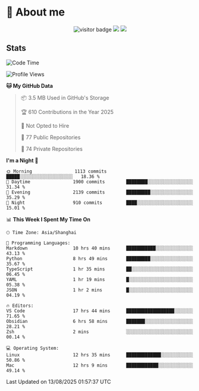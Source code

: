 <!-- ![](https://youpai.roccoshi.top/img/20200804214216.png) -->

# 🧐 About me
 
<p align="center">
<img src="https://visitor-badge.laobi.icu/badge?page_id=Lincest.Lincest&title=hits" alt="visitor badge"/>
<a href="mailto:imroccoshi@gmail.com"><img src="https://img.shields.io/badge/gmail-imroccoshi%40gmail.com-red"></a>
<a href="https://blog.roccoshi.top"><img src="https://img.shields.io/badge/blog-roccoshi-green"></a>
</p>

## Stats

<!--START_SECTION:waka-->
![Code Time](http://img.shields.io/badge/Code%20Time-2%2C644%20hrs%205%20mins-blue)

![Profile Views](http://img.shields.io/badge/Profile%20Views-1-blue)

**🐱 My GitHub Data** 

> 📦 3.5 MB Used in GitHub's Storage 
 > 
> 🏆 610 Contributions in the Year 2025
 > 
> 🚫 Not Opted to Hire
 > 
> 📜 77 Public Repositories 
 > 
> 🔑 74 Private Repositories 
 > 
**I'm a Night 🦉** 

```text
🌞 Morning                1113 commits        █████░░░░░░░░░░░░░░░░░░░░   18.36 % 
🌆 Daytime                1900 commits        ████████░░░░░░░░░░░░░░░░░   31.34 % 
🌃 Evening                2139 commits        █████████░░░░░░░░░░░░░░░░   35.29 % 
🌙 Night                  910 commits         ████░░░░░░░░░░░░░░░░░░░░░   15.01 % 
```


📊 **This Week I Spent My Time On** 

```text
🕑︎ Time Zone: Asia/Shanghai

💬 Programming Languages: 
Markdown                 10 hrs 40 mins      ███████████░░░░░░░░░░░░░░   43.13 % 
Python                   8 hrs 49 mins       █████████░░░░░░░░░░░░░░░░   35.67 % 
TypeScript               1 hr 35 mins        ██░░░░░░░░░░░░░░░░░░░░░░░   06.45 % 
YAML                     1 hr 19 mins        █░░░░░░░░░░░░░░░░░░░░░░░░   05.38 % 
JSON                     1 hr 2 mins         █░░░░░░░░░░░░░░░░░░░░░░░░   04.19 % 

🔥 Editors: 
VS Code                  17 hrs 44 mins      ██████████████████░░░░░░░   71.65 % 
Obsidian                 6 hrs 58 mins       ███████░░░░░░░░░░░░░░░░░░   28.21 % 
Zsh                      2 mins              ░░░░░░░░░░░░░░░░░░░░░░░░░   00.14 % 

💻 Operating System: 
Linux                    12 hrs 35 mins      █████████████░░░░░░░░░░░░   50.86 % 
Mac                      12 hrs 9 mins       ████████████░░░░░░░░░░░░░   49.14 % 
```


 Last Updated on 13/08/2025 01:57:37 UTC
<!--END_SECTION:waka-->


